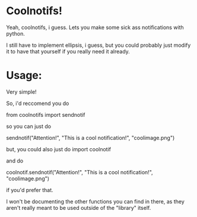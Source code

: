 # Coolnotifs!

Yeah, coolnotifs, i guess. Lets you make some sick ass notifications with python.

I still have to implement ellipsis, i guess, but you could probably just modify it to have that yourself if you really need it already.

# Usage:

Very simple!

So, i'd reccomend you do

from coolnotifs import sendnotif

so you can just do 

sendnotif("Attention!", "This is a cool notification!", "coolimage.png")

but, you could also just do 
import coolnotif

and do

coolnotif.sendnotif("Attention!", "This is a cool notification!", "coolimage.png")

if you'd prefer that.

I won't be documenting the other functions you can find in there, as they aren't really meant to be used outside of the "library" itself.
